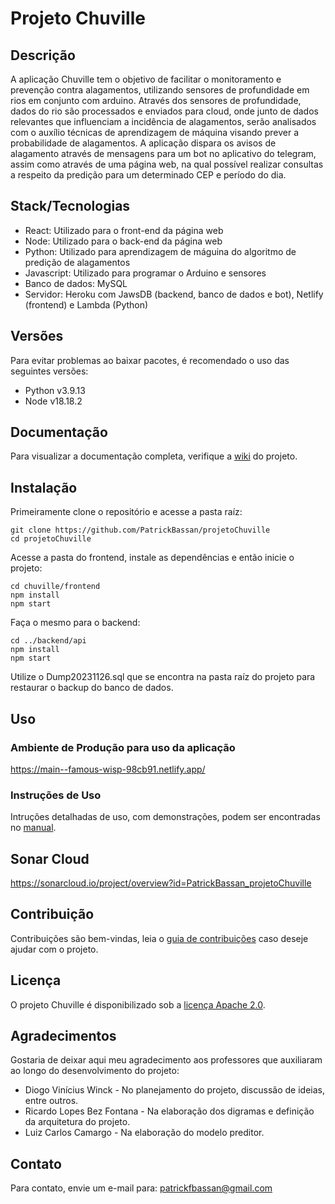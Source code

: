 # Projeto Chuville

## Descrição
A aplicação Chuville tem o objetivo de facilitar o monitoramento e prevenção contra alagamentos, utilizando sensores de profundidade em rios em conjunto com arduino. Através dos sensores de profundidade, dados do rio são processados e enviados para cloud, onde junto de dados relevantes que influenciam a incidência de alagamentos, serão analisados com o auxílio técnicas de aprendizagem de máquina visando prever a probabilidade de alagamentos. A aplicação dispara os avisos de alagamento através de mensagens para um bot no aplicativo do telegram, assim como através de uma página web, na qual possível realizar consultas a respeito da predição para um determinado CEP e período do dia.

## Stack/Tecnologias
- React: Utilizado para o front-end da página web
- Node: Utilizado para o back-end da página web
- Python: Utilizado para aprendizagem de máguina do algoritmo de predição de alagamentos
- Javascript: Utilizado para programar o Arduino e sensores
- Banco de dados: MySQL
- Servidor: Heroku com JawsDB (backend, banco de dados e bot), Netlify (frontend) e Lambda (Python)

## Versões
Para evitar problemas ao baixar pacotes, é recomendado o uso das seguintes versões:
- Python v3.9.13
- Node v18.18.2

## Documentação
Para visualizar a documentação completa, verifique a [wiki](https://github.com/PatrickBassan/projetoChuville/wiki/Documenta%C3%A7%C3%A3o) do projeto.

## Instalação
Primeiramente clone o repositório e acesse a pasta raíz:
```
git clone https://github.com/PatrickBassan/projetoChuville
cd projetoChuville
```
Acesse a pasta do frontend, instale as dependências e então inicie o projeto:
```
cd chuville/frontend
npm install
npm start
```
Faça o mesmo para o backend:
```
cd ../backend/api
npm install
npm start
```
Utilize o Dump20231126.sql que se encontra na pasta raíz do projeto para restaurar o backup do banco de dados.
## Uso
### Ambiente de Produção para uso da aplicação
https://main--famous-wisp-98cb91.netlify.app/

### Instruções de Uso
Intruções detalhadas de uso, com demonstrações, podem ser encontradas no [manual](https://github.com/PatrickBassan/projetoChuville/wiki/Instru%C3%A7%C3%B5es-de-Uso).

## Sonar Cloud
https://sonarcloud.io/project/overview?id=PatrickBassan_projetoChuville

## Contribuição
Contribuições são bem-vindas, leia o [guia de contribuições](https://github.com/PatrickBassan/projetoChuville/wiki/Guia-de-Contribui%C3%A7%C3%A3o) caso deseje ajudar com o projeto.

## Licença
O projeto Chuville é disponibilizado sob a [licença Apache 2.0](https://www.apache.org/licenses/LICENSE-2.0).

## Agradecimentos
Gostaria de deixar aqui meu agradecimento aos professores que auxiliaram ao longo do desenvolvimento do projeto:
- Diogo Vinícius Winck - No planejamento do projeto, discussão de ideias, entre outros.
- Ricardo Lopes Bez Fontana - Na elaboração dos digramas e definição da arquitetura do projeto.
- Luiz Carlos Camargo - Na elaboração do modelo preditor.

## Contato
Para contato, envie um e-mail para: patrickfbassan@gmail.com
